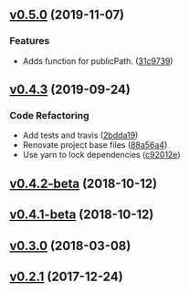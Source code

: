 <a name="v0.5.0"></a>
## [v0.5.0](https://github.com/alexseitsinger/webpack-bundle-tracker/compare/v0.4.3...v0.5.0) (2019-11-07)

### Features
- Adds function for publicPath. ([31c9739](https://github.com/alexseitsinger/webpack-bundle-tracker/commit/31c9739b96e6a05b84f8641128adb4720682f6b1))


<a name="v0.4.3"></a>
## [v0.4.3](https://github.com/alexseitsinger/webpack-bundle-tracker/compare/v0.4.2-beta...v0.4.3) (2019-09-24)

### Code Refactoring
- Add tests and travis ([2bdda19](https://github.com/alexseitsinger/webpack-bundle-tracker/commit/2bdda19cd9f221c639ae213a4fc2d80a6c3ced11))
- Renovate project base files ([88a56a4](https://github.com/alexseitsinger/webpack-bundle-tracker/commit/88a56a4270400d563b1848f44bf4193f09b9e10c))
- Use yarn to lock dependencies ([c92012e](https://github.com/alexseitsinger/webpack-bundle-tracker/commit/c92012ea60144845ad3c0c8fc6583bf37fef15aa))


<a name="v0.4.2-beta"></a>
## [v0.4.2-beta](https://github.com/alexseitsinger/webpack-bundle-tracker/compare/v0.4.1-beta...v0.4.2-beta) (2018-10-12)


<a name="v0.4.1-beta"></a>
## [v0.4.1-beta](https://github.com/alexseitsinger/webpack-bundle-tracker/compare/v0.3.0...v0.4.1-beta) (2018-10-12)


<a name="v0.3.0"></a>
## [v0.3.0](https://github.com/alexseitsinger/webpack-bundle-tracker/compare/v0.2.1...v0.3.0) (2018-03-08)


<a name="v0.2.1"></a>
## [v0.2.1](https://github.com/alexseitsinger/webpack-bundle-tracker/compare/261be0548bbace821a7669acb2dce8f121c3583f...v0.2.1) (2017-12-24)


